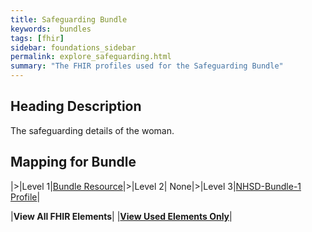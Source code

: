 ```yaml
---
title: Safeguarding Bundle
keywords:  bundles
tags: [fhir]
sidebar: foundations_sidebar
permalink: explore_safeguarding.html
summary: "The FHIR profiles used for the Safeguarding Bundle"
---
```


## Heading Description ##
The safeguarding details of the woman.

## Mapping for Bundle ##

|>|Level 1|[Bundle Resource](http://hl7.org/fhir/stu3/bundle.html)|>|Level 2| None|>|Level 3|[NHSD-Bundle-1 Profile](http://xxx)|


|**View All FHIR Elements**|    |**[View Used Elements Only](explore_safeguarding.html#mapping-for-bundle)**| 
